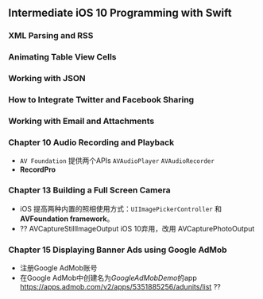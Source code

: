 Intermediate iOS 10 Programming with Swift
---------
###  XML Parsing and RSS                  

### Animating Table View Cells

### Working with JSON

### How to Integrate Twitter and Facebook Sharing

### Working with Email and Attachments

<!-- ### Sending SMS and MMS Using MessageUI Framework -->


### Chapter 10 Audio Recording and Playback
- `AV Foundation` 提供两个APIs `AVAudioPlayer` `AVAudioRecorder`
- **RecordPro**

<!-- ### Chapter 12 Working with URL Schemes -->

### Chapter 13 Building a Full Screen Camera
- iOS 提高两种内置的照相使用方式：`UIImagePickerController`  和 **AVFoundation framework**。
- ?? AVCaptureStillImageOutput iOS 10弃用，改用 AVCapturePhotoOutput

### Chapter 15 Displaying Banner Ads using Google AdMob
- 注册Google AdMob账号
- 在Google AdMob中创建名为*GoogleAdMobDemo*的app
https://apps.admob.com/v2/apps/5351885256/adunits/list     ??


